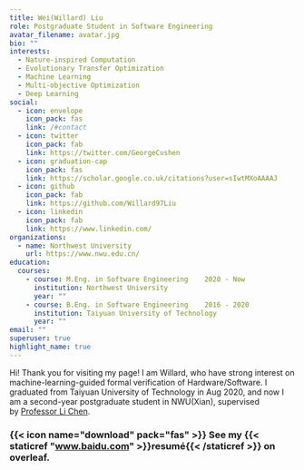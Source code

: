 ```yaml
---
title: Wei(Willard) Liu
role: Postgraduate Student in Software Engineering
avatar_filename: avatar.jpg
bio: ""
interests:
  - Nature-inspired Computation
  - Evolutionary Transfer Optimization
  - Machine Learning
  - Multi-objective Optimization
  - Deep Learning
social:
  - icon: envelope
    icon_pack: fas
    link: /#contact
  - icon: twitter
    icon_pack: fab
    link: https://twitter.com/GeorgeCushen
  - icon: graduation-cap
    icon_pack: fas
    link: https://scholar.google.co.uk/citations?user=sIwtMXoAAAAJ
  - icon: github
    icon_pack: fab
    link: https://github.com/Willard97Liu
  - icon: linkedin
    icon_pack: fab
    link: https://www.linkedin.com/
organizations:
  - name: Northwest University
    url: https://www.nwu.edu.cn/
education:
  courses:
    - course: M.Eng. in Software Engineering    2020 - Now
      institution: Northwest University
      year: ""
    - course: B.Eng. in Software Engineering    2016 - 2020
      institution: Taiyuan University of Technology
      year: ""
email: ""
superuser: true
highlight_name: true
---
```

Hi! Thank you for visiting my page! I am Willard, who have strong interest on machine-learning-guided formal verification of Hardware/Software. I graduated from Taiyuan University of Technology in Aug 2020, and now I am a second-year postgraduate student in NWU(Xian), supervised by [](https://hongcezh.people.ust.hk/)[Professor Li Chen](https://ist.nwu.edu.cn/info/1017/1269.htm).

### {{< icon name="download" pack="fas" >}} See my {{< staticref "www.baidu.com" >}}resumé{{< /staticref >}} on overleaf.
